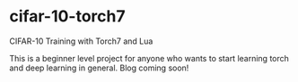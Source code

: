 # cifar-10-torch7
CIFAR-10 Training with Torch7 and Lua

This is a beginner level project for anyone who wants to start learning torch and deep learning in general. Blog coming soon!
